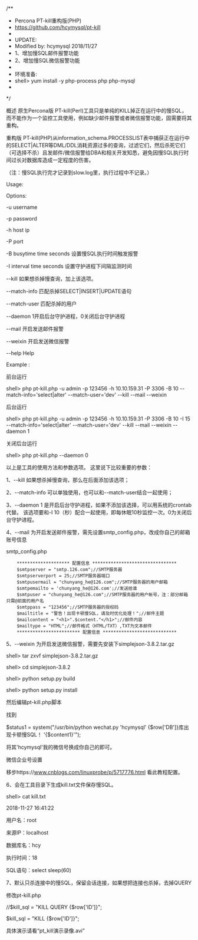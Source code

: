 /**
 * Percona PT-kill重构版(PHP)
 * https://github.com/hcymysql/pt-kill
 *
 * UPDATE:
 * Modified by: hcymysql 2018/11/27
 * 1、增加慢SQL邮件报警功能
 * 2、增加慢SQL微信报警功能
 *
 * 环境准备: 
 * shell> yum install -y php-process php php-mysql
 *  
 */

概述
原生Percona版 PT-kill(Perl)工具只是单纯的KILL掉正在运行中的慢SQL，而不能作为一个监控工具使用，例如缺少邮件报警或者微信报警功能，固需要将其重构。

重构版 PT-kill(PHP)从information_schema.PROCESSLIST表中捕获正在运行中的SELECT|ALTER等DML/DDL消耗资源过多的查询，过滤它们，然后杀死它们（可选择不杀）且发邮件/微信报警给DBA和相关开发知悉，避免因慢SQL执行时间过长对数据库造成一定程度的伤害。

（注：慢SQL执行完才记录到slow.log里，执行过程中不记录。）

Usage:

  Options:
  
  -u  username
  
  -p  password
  
  -h  host ip
  
  -P  port
  
  -B  busytime time seconds 设置慢SQL执行时间触发报警
  
  -I  interval time seconds 设置守护进程下间隔监测时间
  
  --kill 如果想杀掉慢查询，加上该选项。
  
  --match-info 匹配杀掉SELECT|INSERT|UPDATE语句
  
  --match-user 匹配杀掉的用户
  
  --daemon 1开启后台守护进程，0关闭后台守护进程
  
  --mail 开启发送邮件报警
  
  --weixin 开启发送微信报警
  
  --help  Help
 

Example :

   前台运行
   
   shell> php pt-kill.php -u admin -p 123456 -h 10.10.159.31 -P 3306 -B 10  --match-info='select|alter' --match-user='dev' --kill --mail --weixin

   后台运行
   
   shell> php pt-kill.php -u admin -p 123456 -h 10.10.159.31 -P 3306 -B 10  -I 15 --match-info='select|alter' --match-user='dev' --kill --mail --weixin --daemon 1
   	   
   关闭后台运行
   
   shell> php pt-kill.php --daemon 0

以上是工具的使用方法和参数选项。
这里说下比较重要的参数：

1、--kill 如果想杀掉慢查询，那么在后面添加该选项；

2、--match-info 可以单独使用，也可以和--match-user结合一起使用；

3、--daemon 1 是开启后台守护进程，如果不添加该选择，可以用系统的crontab代替。
   该选项要和-I 10（秒）配合一起使用，即每休眠10秒监控一次。0为关闭后台守护进程。

4、--mail 为开启发送邮件报警，需先设置smtp_config.php，改成你自己的邮箱账号信息

smtp_config.php

        ******************** 配置信息 ********************************
        $smtpserver = "smtp.126.com";//SMTP服务器
        $smtpserverport = 25;//SMTP服务器端口
        $smtpusermail = "chunyang_he@126.com";//SMTP服务器的用户邮箱
        $smtpemailto = 'chunyang_he@126.com';//发送给谁
        $smtpuser = "chunyang_he@126.com";//SMTP服务器的用户帐号，注：部分邮箱只需@前面的用户名
        $smtppass = "123456";//SMTP服务器的授权码
        $mailtitle = "警告！出现卡顿慢SQL，请及时优化处理！";//邮件主题
        $mailcontent = "<h1>".$content."</h1>";//邮件内容
        $mailtype = "HTML";//邮件格式（HTML/TXT）,TXT为文本邮件
        ************************ 配置信息 ****************************

5、--weixin 为开启发送微信报警，需要先安装下simplejson-3.8.2.tar.gz

shell> tar zxvf simplejson-3.8.2.tar.gz

shell> cd simplejson-3.8.2

shell> python setup.py build

shell> python setup.py install


然后编辑pt-kill.php脚本

找到

$status1 = system("/usr/bin/python  wechat.py  'hcymysql' {$row['DB']}库出现卡顿慢SQL！ '{$content1}'");

将其'hcymysql'我的微信号换成你自己的即可。

微信企业号设置

移步https://www.cnblogs.com/linuxprobe/p/5717776.html 看此教程配置。

6、会在工具目录下生成kill.txt文件保存慢SQL。

shell> cat kill.txt

2018-11-27 16:41:22

用户名：root

来源IP：localhost

数据库名：hcy

执行时间：18

SQL语句：select sleep(60)


7、默认只杀连接中的慢SQL，保留会话连接，如果想把连接也杀掉，去掉QUERY

修改pt-kill.php

//$kill_sql = "KILL QUERY {$row['ID']}"; 

$kill_sql = "KILL {$row['ID']}";

具体演示请看“pt_kill演示录像.avi”


